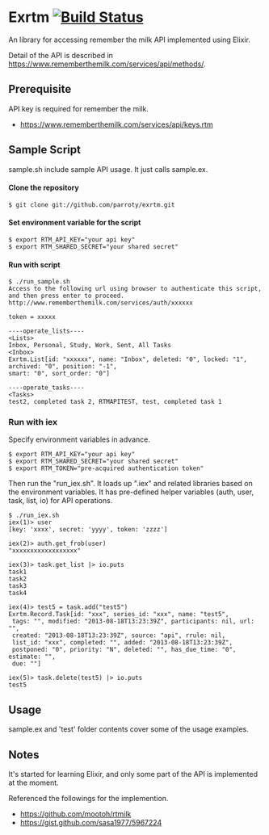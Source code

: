 Exrtm [![Build Status](https://secure.travis-ci.org/parroty/exrtm.png?branch=master "Build Status")](http://travis-ci.org/parroty/exrtm)
============
An library for accessing remember the milk API implemented using Elixir.

Detail of the API is described in <a href="https://www.rememberthemilk.com/services/api/methods/" target="_blank">https://www.rememberthemilk.com/services/api/methods/</a>.

## Prerequisite

API key is required for remember the milk.

- <a href="https://www.rememberthemilk.com/services/api/keys.rtm" target="_blank">https://www.rememberthemilk.com/services/api/keys.rtm</a>

## Sample Script
sample.sh include sample API usage. It just calls sample.ex.

#### Clone the repository

```
$ git clone git://github.com/parroty/exrtm.git
```

#### Set environment variable for the script

```
$ export RTM_API_KEY="your api key"
$ export RTM_SHARED_SECRET="your shared secret"
```

#### Run with script

```
$ ./run_sample.sh
Access to the following url using browser to authenticate this script, and then press enter to proceed.
http://www.rememberthemilk.com/services/auth/xxxxxx

token = xxxxx

----operate_lists----
<Lists>
Inbox, Personal, Study, Work, Sent, All Tasks
<Inbox>
Exrtm.List[id: "xxxxxx", name: "Inbox", deleted: "0", locked: "1", archived: "0", position: "-1",
smart: "0", sort_order: "0"]

----operate_tasks----
<Tasks>
test2, completed task 2, RTMAPITEST, test, completed task 1
```

### Run with iex
Specify environment variables in advance.

```
$ export RTM_API_KEY="your api key"
$ export RTM_SHARED_SECRET="your shared secret"
$ export RTM_TOKEN="pre-acquired authentication token"
```

Then run the "run_iex.sh". It loads up ".iex" and related libraries based on the environment variables.
It has pre-defined helper variables (auth, user, task, list, io) for API operations.

```
$ ./run_iex.sh
iex(1)> user
[key: 'xxxx', secret: 'yyyy', token: 'zzzz']

iex(2)> auth.get_frob(user)
"xxxxxxxxxxxxxxxxxx"

iex(3)> task.get_list |> io.puts
task1
task2
task3
task4

iex(4)> test5 = task.add("test5")
Exrtm.Record.Task[id: "xxx", series_id: "xxx", name: "test5",
 tags: "", modified: "2013-08-18T13:23:39Z", participants: nil, url: "",
 created: "2013-08-18T13:23:39Z", source: "api", rrule: nil,
 list_id: "xxx", completed: "", added: "2013-08-18T13:23:39Z",
 postponed: "0", priority: "N", deleted: "", has_due_time: "0", estimate: "",
 due: ""]

iex(5)> task.delete(test5) |> io.puts
test5
```

## Usage
sample.ex and 'test' folder contents cover some of the usage examples.

## Notes
It's started for learning Elixir, and only some part of the API is implemented at the moment.

Referenced the followings for the implemention.
- <a href="https://github.com/mootoh/rtmilk" target="_blank">https://github.com/mootoh/rtmilk</a>
- <a href="https://gist.github.com/sasa1977/5967224" target="_blank">https://gist.github.com/sasa1977/5967224</a>

